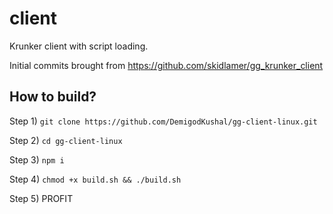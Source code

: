 # client
Krunker client with script loading.

Initial commits brought from https://github.com/skidlamer/gg_krunker_client


## How to build?
Step 1)
`git clone https://github.com/DemigodKushal/gg-client-linux.git`

Step 2)
`cd gg-client-linux`

Step 3)
`npm i`

Step 4)
`chmod +x build.sh && ./build.sh`

Step 5)
PROFIT


